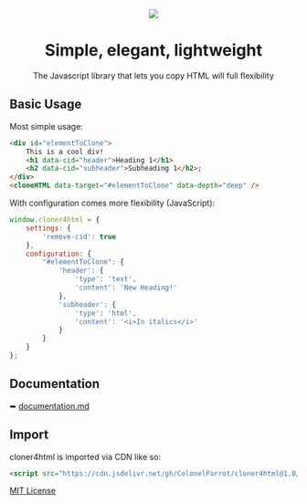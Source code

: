 <p align="center">
  <img src="https://user-images.githubusercontent.com/65585002/118021202-f9721880-b328-11eb-8610-3ea9eda15e25.png">
  <br/>
  <h1 align="center">Simple, elegant, lightweight</h1>
  <p align="center">The Javascript library that lets you copy HTML will full flexibility</p>
</p>

##  Basic Usage

Most simple usage:

```html
<div id="elementToClone">
    This is a cool div!
    <h1 data-cid="header">Heading 1</h1>
    <h2 data-cid="subheader">Subheading 1</h2>;
</div>
<cloneHTML data-target="#elementToClone" data-depth="deep" />
```
With configuration comes more flexibility (JavaScript):

```javascript
window.cloner4html = {
    settings: {
        'remove-cid': true
    },
    configuration: {
        "#elementToClone": {
            'header': {
                'type': 'text',
                'content': 'New Heading!'
            },
            'subheader': {
                'type': 'html',
                'content': '<i>In italics</i>'
            }
        }
    }
};
```

## Documentation

➥ [documentation.md](https://github.com/ColonelParrot/cloner4html/blob/main/docs/documentation.md)

## Import

cloner4html is imported via CDN like so:

```html
<script src="https://cdn.jsdelivr.net/gh/ColonelParrot/cloner4html@1.0/src/script.min.js"></script>
```

[MIT License](https://github.com/ColonelParrot/cloner4html/blob/main/LICENSE)
